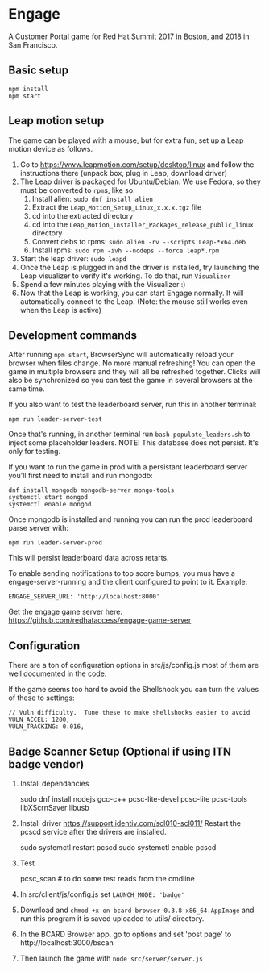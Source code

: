 # Engage

A Customer Portal game for Red Hat Summit 2017 in Boston, and 2018 in San Francisco.

## Basic setup

    npm install
    npm start

## Leap motion setup

The game can be played with a mouse, but for extra fun, set up a Leap motion device as follows.

  1. Go to https://www.leapmotion.com/setup/desktop/linux and follow the instructions there (unpack box, plug in Leap, download driver)
  2. The Leap driver is packaged for Ubuntu/Debian.  We use Fedora, so they must be converted to `rpm`s, like so:
     1. Install alien: `sudo dnf install alien`
     2. Extract the `Leap_Motion_Setup_Linux_x.x.x.tgz` file
     3. cd into the extracted directory
     4. cd into the `Leap_Motion_Installer_Packages_release_public_linux` directory
     5. Convert debs to rpms: `sudo alien -rv --scripts Leap-*x64.deb`
     6. Install rpms: `sudo rpm -ivh --nodeps --force leap*.rpm`
  3. Start the leap driver: `sudo leapd`
  4. Once the Leap is plugged in and the driver is installed, try launching the Leap visualizer to verify it's working.  To do that, run `Visualizer`
  5. Spend a few minutes playing with the Visualizer :)
  6. Now that the Leap is working, you can start Engage normally.  It will automatically connect to the Leap.  (Note: the mouse still works even when the Leap is active)

## Development commands

After running `npm start`, BrowserSync will automatically reload your browser
when files change.  No more manual refreshing!  You can open the game in
multiple browsers and they will all be refreshed together.  Clicks will also be
synchronized so you can test the game in several browsers at the same time.

If you also want to test the leaderboard server, run this in another terminal:

    npm run leader-server-test

Once that's running, in another terminal run `bash populate_leaders.sh` to inject some placeholder leaders.  NOTE! This database does not persist.  It's only for testing.

If you want to run the game in prod with a persistant leaderboard server you'll first need to install and run mongodb:

    dnf install mongodb mongodb-server mongo-tools
    systemctl start mongod
    systemctl enable mongod

Once mongodb is installed and running you can run the prod leaderboard parse server with:

    npm run leader-server-prod

This will persist leaderboard data across retarts.

To enable sending notifications to top score bumps, you mus have a engage-server-running
and the client configured to point to it. Example:

    ENGAGE_SERVER_URL: 'http://localhost:8000'
    
Get the engage game server here: https://github.com/redhataccess/engage-game-server

## Configuration

There are a ton of configuration options in src/js/config.js  most of them are well documented in the code.

If the game seems too hard to avoid the Shellshock you can turn the values of these to settings:

    // Vuln difficulty.  Tune these to make shellshocks easier to avoid
    VULN_ACCEL: 1200,
    VULN_TRACKING: 0.016,
    
## Badge Scanner Setup (Optional if using ITN badge vendor)

1. Install dependancies

    sudo dnf install nodejs gcc-c++ pcsc-lite-devel pcsc-lite pcsc-tools libXScrnSaver libusb

2. Install driver
https://support.identiv.com/scl010-scl011/
Restart the pcscd service after the drivers are installed.

    sudo systemctl restart pcscd
    sudo systemctl enable pcscd
    
2. Test

     pcsc_scan # to do some test reads from the cmdline
     
3. In src/client/js/config.js  set `LAUNCH_MODE: 'badge'`
4. Download and `chmod +x on bcard-browser-0.3.8-x86_64.AppImage`  and run this program it is saved uploaded to utils/ directory.
5. In the BCARD Browser app, go to options and set 'post page' to http://localhost:3000/bscan
6. Then launch the game with `node src/server/server.js`
